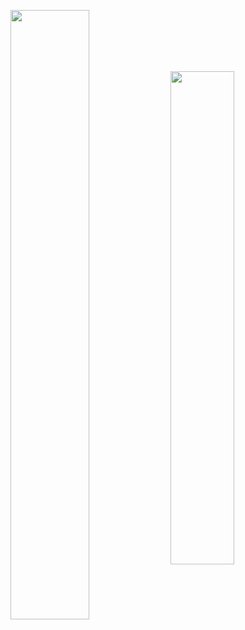 <p float="left">
  <img align="center" src="https://github-readme-stats.vercel.app/api?username=sudo-logic&show_icons=true&theme=gotham&hide_border=true&count_private=true" width="50%"/>
  
  <img align="center" src="https://github-readme-streak-stats.herokuapp.com?user=sudo-logic&theme=gotham&hide_border=true&date_format=M%20j%5B%2C%20Y%5D" width="45%"/>
</p>
